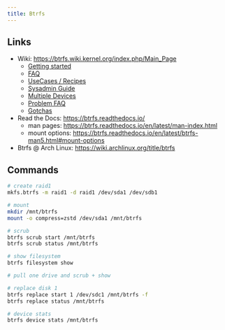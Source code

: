 ```yaml
---
title: Btrfs
---
```


## Links
- Wiki: https://btrfs.wiki.kernel.org/index.php/Main_Page
  - [Getting started](https://btrfs.wiki.kernel.org/index.php/Getting_started)
  - [FAQ](https://btrfs.wiki.kernel.org/index.php/FAQ)
  - [UseCases / Recipes](https://btrfs.wiki.kernel.org/index.php/UseCases)
  - [Sysadmin Guide](https://btrfs.wiki.kernel.org/index.php/SysadminGuide)
  - [Multiple Devices](https://btrfs.wiki.kernel.org/index.php/Using_Btrfs_with_Multiple_Devices)
  - [Problem FAQ](https://btrfs.wiki.kernel.org/index.php/Problem_FAQ)
  - [Gotchas](https://btrfs.wiki.kernel.org/index.php/Gotchas)
- Read the Docs: https://btrfs.readthedocs.io/
  - man pages: https://btrfs.readthedocs.io/en/latest/man-index.html
  - mount options: https://btrfs.readthedocs.io/en/latest/btrfs-man5.html#mount-options
- Btrfs @ Arch Linux: https://wiki.archlinux.org/title/btrfs

## Commands
```bash
# create raid1
mkfs.btrfs -m raid1 -d raid1 /dev/sda1 /dev/sdb1

# mount
mkdir /mnt/btrfs
mount -o compress=zstd /dev/sda1 /mnt/btrfs

# scrub
btrfs scrub start /mnt/btrfs
btrfs scrub status /mnt/btrfs

# show filesystem
btrfs filesystem show

# pull one drive and scrub + show

# replace disk 1
btrfs replace start 1 /dev/sdc1 /mnt/btrfs -f
btrfs replace status /mnt/btrfs

# device stats
btrfs device stats /mnt/btrfs
```
